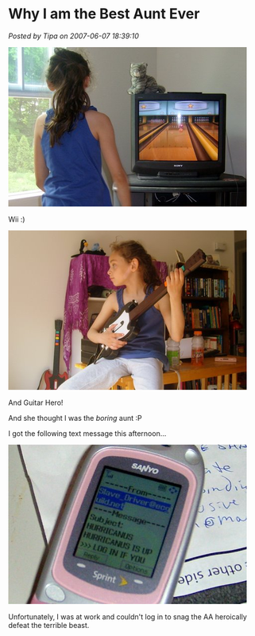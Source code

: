 # Why I am the Best Aunt Ever

*Posted by Tipa on 2007-06-07 18:39:10*

![stp604415.jpg](../uploads/2007/06/stp604415.jpg)


Wii :)


![stp604424.jpg](../uploads/2007/06/stp604424.jpg)


And Guitar Hero!


And she thought I was the *boring* aunt :P


I got the following text message this afternoon...


![stp604853.jpg](../uploads/2007/06/stp604853.jpg)


Unfortunately, I was at work and couldn't log in to snag the AA heroically defeat the terrible beast.



